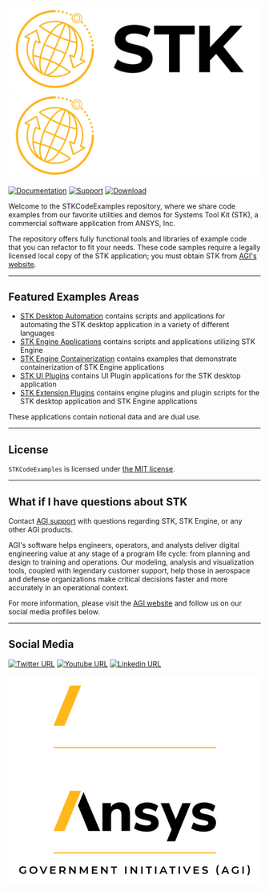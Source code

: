 ![STK Logo Dark](icons/STK-on-white.svg#gh-light-mode-only)
![STK Logo Light](icons/STK-on-black.svg#gh-dark-mode-only)

[![Documentation](https://img.shields.io/badge/documentation-D9D8D6?style=for-the-badge&labelColor=373A36)](https://help.agi.com/stkdevkit/index.htm)
[![Support](https://img.shields.io/badge/email%20support-898A8D?style=for-the-badge&labelColor=373A36)](mailto:support@agi.com)
[![Download](https://img.shields.io/badge/download%2012.7.1-FFB71B?style=for-the-badge&labelColor=373A36)](https://support.agi.com/downloads/6/)

Welcome to the STKCodeExamples repository, where we share code examples from our favorite utilities and demos for Systems Tool Kit (STK), a commercial software application from ANSYS, Inc.

The repository offers fully functional tools and libraries of example code that you can refactor to fit your needs. These code samples require a legally licensed local copy of the STK application; you must obtain STK from [AGI's website](https://support.agi.com/downloads/6/ "AGI's Downloads").

----

## Featured Examples Areas

* [STK Desktop Automation](./StkAutomation) contains scripts and applications for automating the STK desktop application in a variety of different languages
* [STK Engine Applications](./StkEngineApplications) contains scripts and applications utilizing STK Engine
* [STK Engine Containerization](./StkEngineContainerization) contains examples that demonstrate containerization of STK Engine applications
* [STK UI Plugins](./StkUiPlugins) contains UI Plugin applications for the STK desktop application
* [STK Extension Plugins](./StkExtensionPlugins) contains engine plugins and plugin scripts for the STK desktop application and STK Engine applications

These applications contain notional data and are dual use.

----

## License

`STKCodeExamples` is licensed under [the MIT license](LICENSE).

----

## What if I have questions about STK

Contact [AGI support](mail:support@agi.com "Email AGI Support") with questions regarding STK, STK Engine, or any other AGI products.

AGI's software helps engineers, operators, and analysts deliver digital engineering value at any stage of a program life cycle: from planning and design to training and operations. Our modeling, analysis and visualization tools, coupled with legendary customer support, help those in aerospace and defense organizations make critical decisions faster and more accurately in an operational context.


For more information, please visit the [AGI website](https://www.agi.com "AGI's Homepage") and follow us on our social media profiles below.

----

## Social Media

[![Twitter URL](https://img.shields.io/badge/twitter-%231DA1F2.svg?style=for-the-badge&logo=Twitter&logoColor=white)](https://twitter.com/ANSYS)
[![Youtube URL](https://img.shields.io/badge/youtube-%23FF0000.svg?style=for-the-badge&logo=YouTube&logoColor=white)](https://www.youtube.com/user/AnalyticalGraphics)
[![Linkedin URL](https://img.shields.io/badge/linkedin-%230077B5.svg?style=for-the-badge&logo=linkedin&logoColor=white)](https://www.linkedin.com/company/ansys-inc)

![AGI Logo Dark](icons/AGI-Logo_2C-W.svg#gh-dark-mode-only)
![AGI Logo Light](icons/AGI-Logo_2C-K.svg#gh-light-mode-only)
